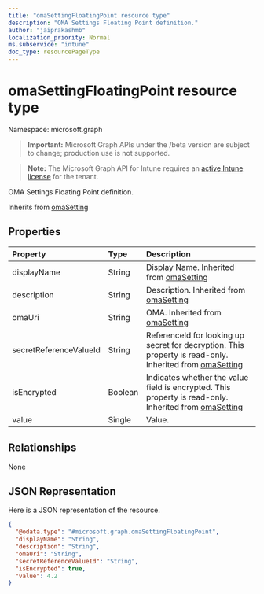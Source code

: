 ```yaml
---
title: "omaSettingFloatingPoint resource type"
description: "OMA Settings Floating Point definition."
author: "jaiprakashmb"
localization_priority: Normal
ms.subservice: "intune"
doc_type: resourcePageType
---
```


# omaSettingFloatingPoint resource type

Namespace: microsoft.graph

> **Important:** Microsoft Graph APIs under the /beta version are subject to change; production use is not supported.

> **Note:** The Microsoft Graph API for Intune requires an [active Intune license](https://go.microsoft.com/fwlink/?linkid=839381) for the tenant.

OMA Settings Floating Point definition.


Inherits from [omaSetting](../resources/intune-deviceconfig-omasetting.md)

## Properties
|Property|Type|Description|
|:---|:---|:---|
|displayName|String|Display Name. Inherited from [omaSetting](../resources/intune-deviceconfig-omasetting.md)|
|description|String|Description. Inherited from [omaSetting](../resources/intune-deviceconfig-omasetting.md)|
|omaUri|String|OMA. Inherited from [omaSetting](../resources/intune-deviceconfig-omasetting.md)|
|secretReferenceValueId|String|ReferenceId for looking up secret for decryption. This property is read-only. Inherited from [omaSetting](../resources/intune-deviceconfig-omasetting.md)|
|isEncrypted|Boolean|Indicates whether the value field is encrypted. This property is read-only. Inherited from [omaSetting](../resources/intune-deviceconfig-omasetting.md)|
|value|Single|Value.|

## Relationships
None

## JSON Representation
Here is a JSON representation of the resource.
<!-- {
  "blockType": "resource",
  "@odata.type": "microsoft.graph.omaSettingFloatingPoint"
}
-->
``` json
{
  "@odata.type": "#microsoft.graph.omaSettingFloatingPoint",
  "displayName": "String",
  "description": "String",
  "omaUri": "String",
  "secretReferenceValueId": "String",
  "isEncrypted": true,
  "value": 4.2
}
```